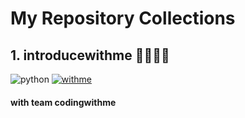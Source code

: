 
# My Repository Collections

## 1. introducewithme 👨‍👩‍👧‍👦
![python](https://s3.dualstack.us-east-2.amazonaws.com/pythondotorg-assets/media/community/logos/python-logo-only.png)
[![withme](https://i.postimg.cc/CL2JW7qn/allteam.png)](https://github.com/verdantjuly/codingwithme)
#### with team codingwithme 








